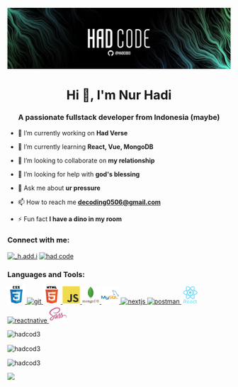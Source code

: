 ![My Image](Banner_github.png)
<h1 align="center">Hi 👋, I'm Nur Hadi</h1>
<h3 align="center">A passionate fullstack developer from Indonesia (maybe)</h3>

- 🔭 I’m currently working on **Had Verse**

- 🌱 I’m currently learning **React, Vue, MongoDB**

- 👯 I’m looking to collaborate on **my relationship**

- 🤝 I’m looking for help with **god's blessing**

- 💬 Ask me about **ur pressure**

- 📫 How to reach me **decoding0506@gmail.com**

- ⚡ Fun fact **I have a dino in my room**

<h3 align="left">Connect with me:</h3>
<p align="left">
<a href="https://instagram.com/_h.add.i" target="blank"><img align="center" src="https://raw.githubusercontent.com/rahuldkjain/github-profile-readme-generator/master/src/images/icons/Social/instagram.svg" alt="_h.add.i" height="30" width="40" /></a>
<a href="https://www.youtube.com/c/had code" target="blank"><img align="center" src="https://raw.githubusercontent.com/rahuldkjain/github-profile-readme-generator/master/src/images/icons/Social/youtube.svg" alt="had code" height="30" width="40" /></a>
</p>

<h3 align="left">Languages and Tools:</h3>
<p align="left"> <a href="https://www.w3schools.com/css/" target="_blank" rel="noreferrer"> <img src="https://raw.githubusercontent.com/devicons/devicon/master/icons/css3/css3-original-wordmark.svg" alt="css3" width="40" height="40"/> </a> <a href="https://git-scm.com/" target="_blank" rel="noreferrer"> <img src="https://www.vectorlogo.zone/logos/git-scm/git-scm-icon.svg" alt="git" width="40" height="40"/> </a> <a href="https://www.w3.org/html/" target="_blank" rel="noreferrer"> <img src="https://raw.githubusercontent.com/devicons/devicon/master/icons/html5/html5-original-wordmark.svg" alt="html5" width="40" height="40"/> </a> <a href="https://developer.mozilla.org/en-US/docs/Web/JavaScript" target="_blank" rel="noreferrer"> <img src="https://raw.githubusercontent.com/devicons/devicon/master/icons/javascript/javascript-original.svg" alt="javascript" width="40" height="40"/> </a> <a href="https://www.mongodb.com/" target="_blank" rel="noreferrer"> <img src="https://raw.githubusercontent.com/devicons/devicon/master/icons/mongodb/mongodb-original-wordmark.svg" alt="mongodb" width="40" height="40"/> </a> <a href="https://www.mysql.com/" target="_blank" rel="noreferrer"> <img src="https://raw.githubusercontent.com/devicons/devicon/master/icons/mysql/mysql-original-wordmark.svg" alt="mysql" width="40" height="40"/> </a> <a href="https://nextjs.org/" target="_blank" rel="noreferrer"> <img src="https://cdn.worldvectorlogo.com/logos/nextjs-2.svg" alt="nextjs" width="40" height="40"/> </a> <a href="https://postman.com" target="_blank" rel="noreferrer"> <img src="https://www.vectorlogo.zone/logos/getpostman/getpostman-icon.svg" alt="postman" width="40" height="40"/> </a> <a href="https://reactjs.org/" target="_blank" rel="noreferrer"> <img src="https://raw.githubusercontent.com/devicons/devicon/master/icons/react/react-original-wordmark.svg" alt="react" width="40" height="40"/> </a> <a href="https://reactnative.dev/" target="_blank" rel="noreferrer"> <img src="https://reactnative.dev/img/header_logo.svg" alt="reactnative" width="40" height="40"/> </a> <a href="https://sass-lang.com" target="_blank" rel="noreferrer"> <img src="https://raw.githubusercontent.com/devicons/devicon/master/icons/sass/sass-original.svg" alt="sass" width="40" height="40"/> </a> </p>

<p align="left"> <img src="https://komarev.com/ghpvc/?username=hadcod3&label=Profile%20views&color=05d697&style=flat" alt="hadcod3" /> </p>

<p><img align="center" src="https://github-readme-streak-stats.herokuapp.com/?user=hadcod3&" alt="hadcod3" /></p>
<p><img align="center" src="https://github-readme-stats.vercel.app/api/top-langs?username=hadcod3&show_icons=true&locale=en&layout=compact" alt="hadcod3" /></p>

<img widht="300" align="left" src="https://qph.cf2.quoracdn.net/main-qimg-c0c2264911d8cd4a688acd0542240f95">
